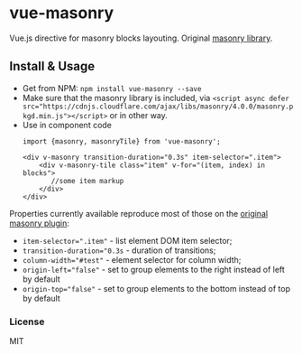 # vue-masonry

Vue.js directive for masonry blocks layouting. Original [masonry library](http://masonry.desandro.com/).

## Install & Usage

 - Get from NPM:  ```npm install vue-masonry --save ```
 - Make sure that the masonry library is included, via ```<script async defer src="https://cdnjs.cloudflare.com/ajax/libs/masonry/4.0.0/masonry.pkgd.min.js"></script>``` or in other way.
 - Use in component code
    ```
    import {masonry, masonryTile} from 'vue-masonry';

    <div v-masonry transition-duration="0.3s" item-selector=".item">
        <div v-masonry-tile class="item" v-for="(item, index) in blocks">
           //some item markup
        </div>
    </div>
    ```



Properties currently available reproduce most of those on the [original masonry plugin](http://masonry.desandro.com/options.html):

 - ```item-selector=".item"``` - list element DOM item selector;
 - ```transition-duration="0.3s``` - duration of transitions;
 - ```column-width="#test"``` - element selector for column width;
 - ```origin-left="false"``` - set to group elements to the right instead of left by default
 - ```origin-top="false"``` - set to group elements to the bottom instead of top by default


### License

 MIT
